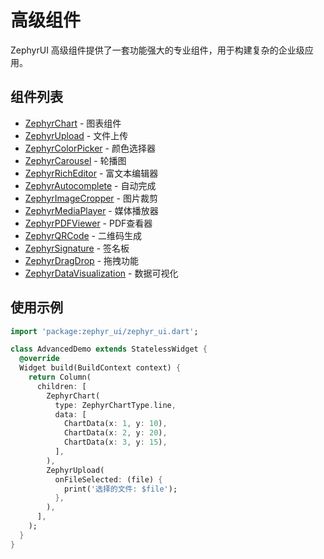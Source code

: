 # 高级组件

ZephyrUI 高级组件提供了一套功能强大的专业组件，用于构建复杂的企业级应用。

## 组件列表

- [ZephyrChart](chart.md) - 图表组件
- [ZephyrUpload](upload.md) - 文件上传
- [ZephyrColorPicker](color_picker.md) - 颜色选择器
- [ZephyrCarousel](carousel.md) - 轮播图
- [ZephyrRichEditor](rich_editor.md) - 富文本编辑器
- [ZephyrAutocomplete](auto_complete.md) - 自动完成
- [ZephyrImageCropper](image_cropper.md) - 图片裁剪
- [ZephyrMediaPlayer](media_player.md) - 媒体播放器
- [ZephyrPDFViewer](pdf_viewer.md) - PDF查看器
- [ZephyrQRCode](qr_code.md) - 二维码生成
- [ZephyrSignature](signature.md) - 签名板
- [ZephyrDragDrop](drag_drop.md) - 拖拽功能
- [ZephyrDataVisualization](data_visualization.md) - 数据可视化

## 使用示例

```dart
import 'package:zephyr_ui/zephyr_ui.dart';

class AdvancedDemo extends StatelessWidget {
  @override
  Widget build(BuildContext context) {
    return Column(
      children: [
        ZephyrChart(
          type: ZephyrChartType.line,
          data: [
            ChartData(x: 1, y: 10),
            ChartData(x: 2, y: 20),
            ChartData(x: 3, y: 15),
          ],
        ),
        ZephyrUpload(
          onFileSelected: (file) {
            print('选择的文件: $file');
          },
        ),
      ],
    );
  }
}
```